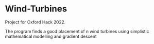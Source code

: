 # Wind-Turbines

Project for Oxford Hack 2022.

The program finds a good placement of n wind turbines using simplistic mathematical modelling and gradient descent
